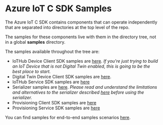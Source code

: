 # Azure IoT C SDK Samples

The Azure IoT C SDK contains components that can operate independently that are separated into directories at the top level of the repo.

The samples for these components live with them in the directory tree, not in a global **samples** directory.

The samples available throughout the tree are:

* IoTHub Device Client SDK samples are [here](../iothub_client/samples).  *If you're just trying to build an IoT Device that is not Digital Twin enabled, this is going to be the best place to start.*
* Digital Twin Device Client SDK samples are [here](../digitaltwin_client/readme.md).
* IoTHub Service SDK samples are [here](../iothub_service_client/samples)
* Serializer samples are  [here](../serializer/samples).  *Please read and understand the limitations and alternatives to the serializer described [here](../serializer/readme.md) before using the serializer.*
* Provisioning Client SDK samples are [here](../provisioning_client/samples)
* Provisioning Service SDK samples are [here](../provisioning_service_client/samples)

You can find samples for end-to-end samples scenarios [here](solutions).